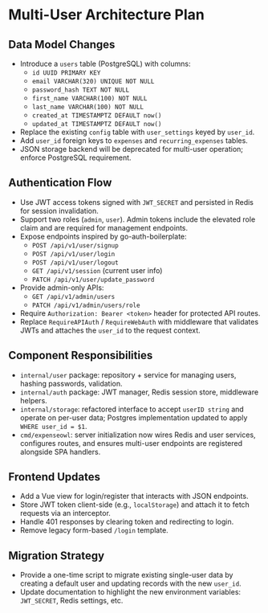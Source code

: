 # Multi-User Architecture Plan

## Data Model Changes

- Introduce a `users` table (PostgreSQL) with columns:
  - `id UUID PRIMARY KEY`
  - `email VARCHAR(320) UNIQUE NOT NULL`
  - `password_hash TEXT NOT NULL`
  - `first_name VARCHAR(100) NOT NULL`
  - `last_name VARCHAR(100) NOT NULL`
  - `created_at TIMESTAMPTZ DEFAULT now()`
  - `updated_at TIMESTAMPTZ DEFAULT now()`
- Replace the existing `config` table with `user_settings` keyed by `user_id`.
- Add `user_id` foreign keys to `expenses` and `recurring_expenses` tables.
- JSON storage backend will be deprecated for multi-user operation; enforce PostgreSQL requirement.

## Authentication Flow

- Use JWT access tokens signed with `JWT_SECRET` and persisted in Redis for session invalidation.
- Support two roles (`admin`, `user`). Admin tokens include the elevated role claim and are required for management endpoints.
- Expose endpoints inspired by go-auth-boilerplate:
  - `POST /api/v1/user/signup`
  - `POST /api/v1/user/login`
  - `POST /api/v1/user/logout`
  - `GET /api/v1/session` (current user info)
  - `PATCH /api/v1/user/update_password`
- Provide admin-only APIs:
  - `GET /api/v1/admin/users`
  - `PATCH /api/v1/admin/users/role`
- Require `Authorization: Bearer <token>` header for protected API routes.
- Replace `RequireAPIAuth` / `RequireWebAuth` with middleware that validates JWTs and attaches the `user_id` to the request context.

## Component Responsibilities

- `internal/user` package: repository + service for managing users, hashing passwords, validation.
- `internal/auth` package: JWT manager, Redis session store, middleware helpers.
- `internal/storage`: refactored interface to accept `userID string` and operate on per-user data; Postgres implementation updated to apply `WHERE user_id = $1`.
- `cmd/expenseowl`: server initialization now wires Redis and user services, configures routes, and ensures multi-user endpoints are registered alongside SPA handlers.

## Frontend Updates

- Add a Vue view for login/register that interacts with JSON endpoints.
- Store JWT token client-side (e.g., `localStorage`) and attach it to fetch requests via an interceptor.
- Handle 401 responses by clearing token and redirecting to login.
- Remove legacy form-based `/login` template.

## Migration Strategy

- Provide a one-time script to migrate existing single-user data by creating a default user and updating records with the new `user_id`.
- Update documentation to highlight the new environment variables: `JWT_SECRET`, Redis settings, etc.
